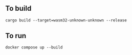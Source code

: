 # 

## To build

```
cargo build --target=wasm32-unknown-unknown --release
```

## To run

```
docker compose up --build
```